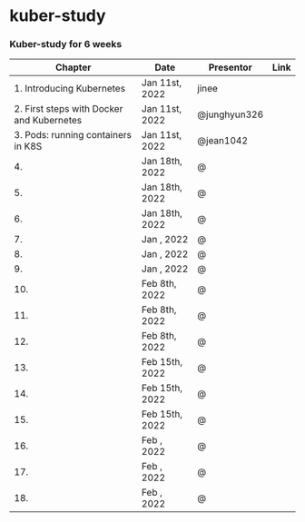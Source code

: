 # kuber-study
### Kuber-study for 6 weeks 

|Chapter|Date|Presentor|Link|
|-------|----|---------|----|
|1. Introducing Kubernetes| Jan 11st, 2022 | jinee ||
|2. First steps with Docker and Kubernetes| Jan 11st, 2022 | @junghyun326 ||
|3. Pods: running containers in K8S |Jan 11st, 2022 | @jean1042 ||
|4.  |Jan 18th, 2022 | @ ||
|5.  |Jan 18th, 2022 | @ ||
|6.  |Jan 18th, 2022 | @ ||
|7.  |Jan , 2022 | @ ||
|8.  |Jan , 2022 | @ ||
|9.  |Jan , 2022 | @ ||
|10.  |Feb 8th, 2022 | @ ||
|11.  |Feb 8th, 2022 | @ ||
|12.  |Feb 8th, 2022 | @ ||
|13.  |Feb 15th, 2022 | @ ||
|14.  |Feb 15th, 2022 | @ ||
|15.  |Feb 15th, 2022 | @ ||
|16.  |Feb , 2022 | @ ||
|17.  |Feb , 2022 | @ ||
|18.  |Feb , 2022 | @ ||

